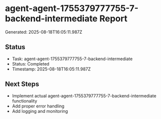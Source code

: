 # agent-agent-1755379777755-7-backend-intermediate Report

Generated: 2025-08-18T16:05:11.987Z

## Status
- Task: agent-agent-1755379777755-7-backend-intermediate
- Status: Completed
- Timestamp: 2025-08-18T16:05:11.987Z

## Next Steps
- Implement actual agent-agent-1755379777755-7-backend-intermediate functionality
- Add proper error handling
- Add logging and monitoring
